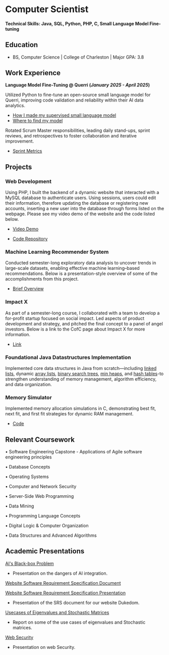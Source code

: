 # Computer Scientist

#### Technical Skills: Java, SQL, Python, PHP, C, Small Language Model Fine-tuning

## Education
- BS, Computer Science | College of Charleston | Major GPA: 3.8

## Work Experience
**Language Model Fine-Tuning @ Querri (_January 2025 - April 2025_)**

Utilized Python to fine-tune an open-source small language model for Querri, improving code validation and reliability within their AI data analytics.
- [How I made my supervised small language model](https://github.com/Greene-Ethan/EthanGreene.github.io/blob/main/assets/code/Supervised.ipynb)
- [Where to find my model](https://huggingface.co/EthanCodesAI/Supervised-Variable-Identification)

Rotated Scrum Master responsibilities, leading daily stand-ups, sprint reviews, and retrospectives to foster collaboration and iterative improvement.
- [Sprint Metrics](/assets/img/SprintMetrics.pdf)

## Projects
### Web Development

Using PHP, I built the backend of a dynamic website that interacted with a MySQL database to authenticate users. Using sessions, users could edit their information, therefore updating the database or registering new accounts, inserting a new user into the database through forms listed on the webpage. Please see my video demo of the website and the code listed below.

- [Video Demo](https://www.youtube.com/watch?v=3ox0X4IIbkM)

- [Code Repository](https://github.com/Greene-Ethan/EthanGreene.github.io/tree/main/assets/code/DukedomFinalProject)

### Machine Learning Recommender System

Conducted semester-long exploratory data analysis to uncover trends in large-scale datasets, enabling effective machine learning–based recommendations. Below is a presentation-style overview of some of the accomplishments from this project.

- [Brief Overview](/assets/img/TripRecc.pdf)

### Impact X 

As part of a semester-long course, I collaborated with a team to develop a for-profit startup focused on social impact. Led aspects of product development and strategy, and pitched the final concept to a panel of angel investors. Below is a link to the CofC page about Impact X for more information.

- [Link](https://charleston.edu/school-business/centers-initiatives/center-entrepreneurship/impactx.php#accordion-22dd17d9-3365-41af-a6aa-a5bdb6e4a743-0)

### Foundational Java Datastructures Implementation

Implemented core data structures in Java from scratch—including [linked lists](assets/code/DatastructuresImplementation/LinkedListADT.java), dynamic [array lists](/assets/code/DatastructuresImplementation/ArrayListADT.java), [binary search trees](/assets/code/DatastructuresImplementation/BST.java), [min heaps](assets/code/DatastructuresImplementation/MinHeap.java), and [hash tables](assets/code/DatastructuresImplementation/HashTable.java)-to strengthen understanding of memory management, algorithm efficiency, and data organization.

### Memory Simulator
Implemented memory allocation simulations in C, demonstrating best fit, next fit, and first fit strategies for dynamic RAM management.

- [Code](https://github.com/Greene-Ethan/EthanGreene.github.io/blob/main/assets/code/MemorySimulator/mem.c)


## Relevant Coursework
• Software Engineering Capstone - Applications of Agile software engineering principles

• Database Concepts

• Operating Systems

•	Computer and Network Security

•	Server-Side Web Programming

•	Data Mining

•	Programming Language Concepts

•	Digital Logic & Computer Organization

•	Data Structures and Advanced Algorithms

## Academic Presentations


[AI's Black-box Problem](/assets/img/AIsBlack-boxproblem.pdf)

- Presentation on the dangers of AI integration.

[Website Software Requirement Specification Document](/assets/img/SoftwareRequirementSpecificationDocument.pdf)

[Website Software Requirement Specification Presentation](/assets/img/DukedomSRSPresentation.pdf)

- Presentation of the SRS document for our website Dukedom.

[Usecases of Eigenvalues and Stochastic Matrices](/assets/img/Math203FinalPaper.pdf)

- Report on some of the use cases of eigenvalues and Stochastic matrices.

[Web Security](/assets/img/WebSecurity.pdf)

- Presentation on web Security.
